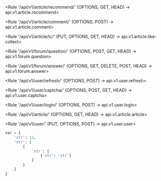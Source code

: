 <Rule '/api/v1/article/recommend/' (OPTIONS, GET, HEAD) -> api.v1.article.recommend>
 
<Rule '/api/v1/article/comment/' (OPTIONS, POST) -> api.v1.article.comment>

<Rule '/api/v1/article/lc/' (PUT, OPTIONS, GET, HEAD) -> api.v1.article.like-collect>

<Rule '/api/v1/forum/question/' (OPTIONS, POST, GET, HEAD) -> api.v1.forum.question>

<Rule '/api/v1/forum/answer/' (OPTIONS, GET, DELETE, POST, HEAD) -> api.v1.forum.answer>

<Rule '/api/v1/user/refresh/' (OPTIONS, POST) -> api.v1.user.refresh>
 
<Rule '/api/v1/user/captcha/' (OPTIONS, POST, GET, HEAD) -> api.v1.user.captcha>

<Rule '/api/v1/user/login/' (OPTIONS, POST) -> api.v1.user.login>

<Rule '/api/v1/article/' (OPTIONS, GET, HEAD) -> api.v1.article.article>

<Rule '/api/v1/user/' (PUT, OPTIONS, POST) -> api.v1.user.user>

```python
var = {
    'str': 12,
    'str': [
        {
            'str': [
                {'str': 'str'}
            ]
        }
    ]
}
```
